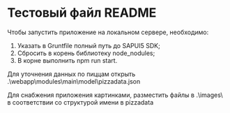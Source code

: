 Тестовый файл README
=====================

Чтобы запустить приложение на локальном сервере, необходимо:
1) Указать в Gruntfile полный путь до SAPUI5 SDK;
2) Сбросить в корень библиотеку node_nodules;
3) В корне выполнить npm run start.

Для уточнения данных по пиццам открыть .\webapp\modules\main\model\pizzadata.json

Для снабжения приложения картинками, разместить файлы в .\images\ в соответствии cо структурой имени в pizzadata